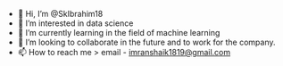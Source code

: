 - 👋 Hi, I’m @SkIbrahim18
- 👀 I’m interested in data science 
- 🌱 I’m currently learning in the field of machine learning 
- 💞️ I’m looking to collaborate in the future and to work for the company.
- 📫 How to reach me > email - imranshaik1819@gmail.com 

<!---
SkIbrahim18/SkIbrahim18 is a ✨ special ✨ repository because its `README.md` (this file) appears on your GitHub profile.
You can click the Preview link to take a look at your changes.
--->
